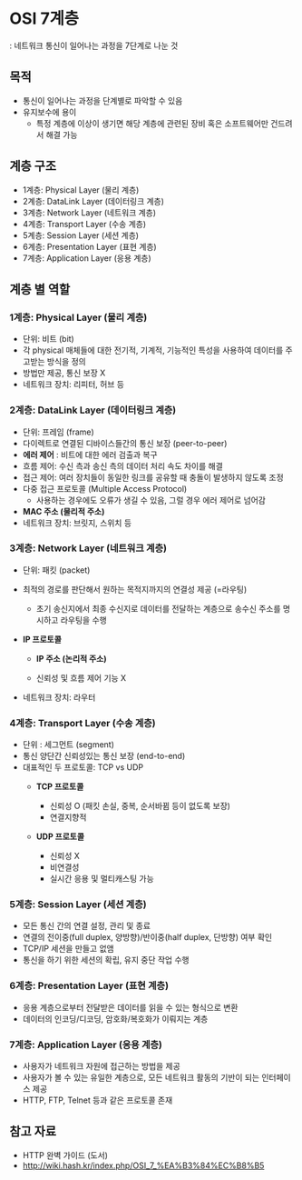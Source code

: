 # OSI 7계층

: 네트워크 통신이 일어나는 과정을 7단계로 나눈 것



## 목적

- 통신이 일어나는 과정을 단계별로 파악할 수 있음 
- 유지보수에 용이
  - 특정 계층에 이상이 생기면 해당 계층에 관련된 장비 혹은 소프트웨어만 건드려서 해결 가능



## 계층 구조

- 1계층: Physical Layer (물리 계층)
- 2계층: DataLink Layer (데이터링크 계층)
- 3계층: Network Layer (네트워크 계층)
- 4계층: Transport Layer (수송 계층)
- 5계층: Session Layer (세션 계층)
- 6계층: Presentation Layer (표현 계층)
- 7계층: Application Layer (응용 계층)



## 계층 별 역할

### 1계층: Physical Layer (물리 계층)

- 단위: 비트 (bit)
- 각 physical 매체들에 대한 전기적, 기계적, 기능적인 특성을 사용하여 데이터를 주고받는 방식을 정의
- 방법만 제공, 통신 보장 X
- 네트워크 장치: 리피터, 허브 등



### 2계층: DataLink Layer (데이터링크 계층)

- 단위: 프레임 (frame)
- 다이렉트로 연결된 디바이스들간의 통신 보장 (peer-to-peer)
- **에러 제어** : 비트에 대한 에러 검출과 복구
- 흐름 제어: 수신 측과 송신 측의 데이터 처리 속도 차이를 해결
- 접근 제어: 여러 장치들이 동일한 링크를 공유할 때 충돌이 발생하지 않도록 조정
- 다중 접근 프로토콜 (Multiple Access Protocol)
  - 사용하는 경우에도 오류가 생길 수 있음, 그럴 경우 에러 제어로 넘어감
- **MAC 주소 (물리적 주소)**
- 네트워크 장치: 브릿지, 스위치 등 



### 3계층: Network Layer (네트워크 계층)

- 단위: 패킷 (packet)

- 최적의 경로를 판단해서 원하는 목적지까지의 연결성 제공 (=라우팅)

  - 초기 송신지에서 최종 수신지로 데이터를 전달하는 계층으로 송수신 주소를 명시하고 라우팅을 수행

- **IP 프로토콜**
  - **IP 주소 (논리적 주소)**

  - 신뢰성 및 흐름 제어 기능 X

- 네트워크 장치: 라우터



### 4계층: Transport Layer (수송 계층)

- 단위 : 세그먼트 (segment)
- 통신 양단간 신뢰성있는 통신 보장 (end-to-end)
- 대표적인 두 프로토콜: TCP vs UDP
  - **TCP 프로토콜**
    - 신뢰성 O (패킷 손실, 중복, 순서바뀜 등이 없도록 보장)
    - 연결지향적

  - **UDP 프로토콜**
    - 신뢰성 X
    - 비연결성
    - 실시간 응용 및 멀티캐스팅 가능





### 5계층: Session Layer (세션 계층)

- 모든 통신 간의 연결 설정, 관리 및 종료
- 연결의 전이중(full duplex, 양방향)/반이중(half duplex, 단방향) 여부 확인
- TCP/IP 세션을 만들고 없앰
- 통신을 하기 위한 세션의 확립, 유지 중단 작업 수행



### 6계층: Presentation Layer (표현 계층)

- 응용 계층으로부터 전달받은 데이터를 읽을 수 있는 형식으로 변환
- 데이터의 인코딩/디코딩, 암호화/복호화가 이뤄지는 계층



### 7계층: Application Layer (응용 계층)

- 사용자가 네트워크 자원에 접근하는 방법을 제공
- 사용자가 볼 수 있는 유일한 계층으로, 모든 네트워크 활동의 기반이 되는 인터페이스 제공
- HTTP, FTP, Telnet 등과 같은 프로토콜 존재



## 참고 자료

- HTTP 완벽 가이드 (도서)
- http://wiki.hash.kr/index.php/OSI_7_%EA%B3%84%EC%B8%B5